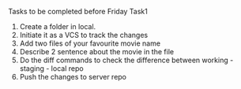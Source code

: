 Tasks to be completed before Friday 
Task1
1. Create a folder in local.
2. Initiate it as a VCS to track the changes
3. Add two files of your favourite movie name
4. Describe 2 sentence about the movie in the file
5. Do the diff commands to check the difference between working - staging - local repo
6. Push the changes to server repo
